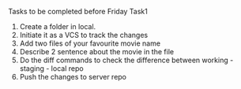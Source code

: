 Tasks to be completed before Friday 
Task1
1. Create a folder in local.
2. Initiate it as a VCS to track the changes
3. Add two files of your favourite movie name
4. Describe 2 sentence about the movie in the file
5. Do the diff commands to check the difference between working - staging - local repo
6. Push the changes to server repo
